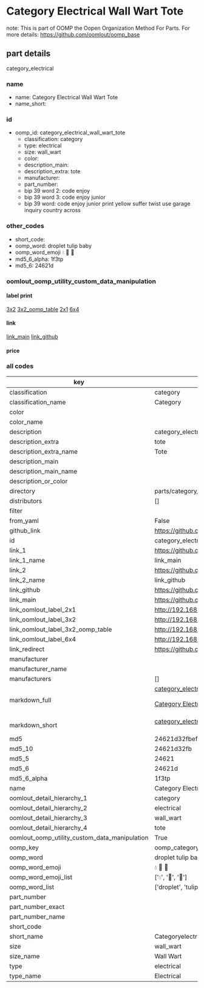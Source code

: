 # Category Electrical Wall Wart Tote  

note: This is part of OOMP the Oopen Organization Method For Parts. For more details: https://github.com/oomlout/oomp_base

##  part details
  



category_electrical



### name
* name: Category Electrical Wall Wart Tote
* name_short: 
### id
* oomp_id: category_electrical_wall_wart_tote
  * classification: category
  * type: electrical
  * size: wall_wart
  * color: 
  * description_main: 
  * description_extra: tote
  * manufacturer: 
  * part_number: 
  * bip 39 word 2: code enjoy
  * bip 39 word 3: code enjoy junior
  * bip 39 word: code enjoy junior print yellow suffer twist use garage inquiry country across

### other_codes
* short_code: 
* oomp_word: droplet tulip baby
* oomp_word_emoji :droplet: :tulip: :baby:
* md5_6_alpha: 1f3tp
* md5_6: 24621d






### oomlout_oomp_utility_custom_data_manipulation
#### label print
[3x2](http://192.168.1.245:1112/?label=oomp%201f3tp)
[3x2_oomp_table](http://192.168.1.108:1112/?label=oomp%201f3tp)
[2x1](http://192.168.1.242:1112/?label=oomp%201f3tp)
[6x4](http://192.168.1.55:1112/?label=oomp%201f3tp)    

#### link

[link_main](https://github.com/oomlout/oomlout_oomp_version_1_messy/tree/main/parts/category_electrical_wall_wart_tote) [link_github](https://github.com/oomlout/oomlout_oomp_version_1_messy/tree/main/parts/category_electrical_wall_wart_tote)                             

#### price







### all codes 
| key | value |  
| --- | --- |  
| classification | category |  
| classification_name | Category |  
| color |  |  
| color_name |  |  
| description | category_electrical |  
| description_extra | tote |  
| description_extra_name | Tote |  
| description_main |  |  
| description_main_name |  |  
| description_or_color |   |  
| directory | parts/category_electrical_wall_wart_tote |  
| distributors | [] |  
| filter |  |  
| from_yaml | False |  
| github_link | https://github.com/oomlout/oomlout_oomp_part_src/tree/main/parts/category_electrical_wall_wart_tote |  
| id | category_electrical_wall_wart_tote |  
| link_1 | https://github.com/oomlout/oomlout_oomp_version_1_messy/tree/main/parts/category_electrical_wall_wart_tote |  
| link_1_name | link_main |  
| link_2 | https://github.com/oomlout/oomlout_oomp_version_1_messy/tree/main/parts/category_electrical_wall_wart_tote |  
| link_2_name | link_github |  
| link_github | https://github.com/oomlout/oomlout_oomp_version_1_messy/tree/main/parts/category_electrical_wall_wart_tote |  
| link_main | https://github.com/oomlout/oomlout_oomp_version_1_messy/tree/main/parts/category_electrical_wall_wart_tote |  
| link_oomlout_label_2x1 | http://192.168.1.242:1112/?label=oomp%201f3tp |  
| link_oomlout_label_3x2 | http://192.168.1.245:1112/?label=oomp%201f3tp |  
| link_oomlout_label_3x2_oomp_table | http://192.168.1.108:1112/?label=oomp%201f3tp |  
| link_oomlout_label_6x4 | http://192.168.1.55:1112/?label=oomp%201f3tp |  
| link_redirect | https://github.com/oomlout/oomlout_oomp_version_1_messy/tree/main/parts/category_electrical_wall_wart_tote |  
| manufacturer |  |  
| manufacturer_name |  |  
| manufacturers | [] |  
| markdown_full | [category_electrical_wall_wart_tote](none)<br>[](none)<br>[Category Electrical Wall Wart Tote](none)<br><br> |  
| markdown_short | [category_electrical_wall_wart_tote](none)<br><br> |  
| md5 | 24621d32fbefbd7362ff8aacf252a968 |  
| md5_10 | 24621d32fb |  
| md5_5 | 24621 |  
| md5_6 | 24621d |  
| md5_6_alpha | 1f3tp |  
| name | Category Electrical Wall Wart Tote |  
| oomlout_detail_hierarchy_1 | category |  
| oomlout_detail_hierarchy_2 | electrical |  
| oomlout_detail_hierarchy_3 | wall_wart |  
| oomlout_detail_hierarchy_4 | tote |  
| oomlout_oomp_utility_custom_data_manipulation | True |  
| oomp_key | oomp_category_electrical_wall_wart_tote |  
| oomp_word | droplet tulip baby |  
| oomp_word_emoji | :droplet: :tulip: :baby: |  
| oomp_word_emoji_list | [':droplet:', ':tulip:', ':baby:'] |  
| oomp_word_list | ['droplet', 'tulip', 'baby'] |  
| part_number |  |  
| part_number_exact |  |  
| part_number_name |  |  
| short_code |  |  
| short_name | Categoryelectrical |  
| size | wall_wart |  
| size_name | Wall Wart |  
| type | electrical |  
| type_name | Electrical |  
